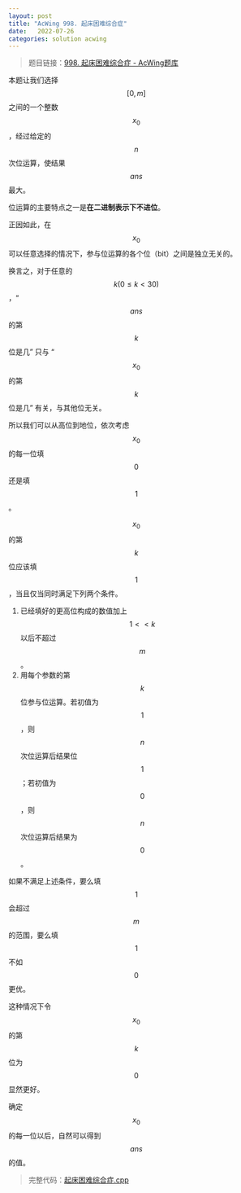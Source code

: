 ```yaml
---
layout: post
title: "AcWing 998. 起床困难综合症"
date:   2022-07-26
categories: solution acwing
---
```


> 题目链接：<a href="https://www.acwing.com/problem/content/1000/" target="_blank">998. 起床困难综合症 - AcWing题库</a>

本题让我们选择 $$[0,m]$$ 之间的一个整数 $$x_0$$，经过给定的 $$n$$ 次位运算，使结果 $$ans$$ 最大。

位运算的主要特点之一是**在二进制表示下不进位**。

正因如此，在 $$x_0$$ 可以任意选择的情况下，参与位运算的各个位（bit）之间是独立无关的。

换言之，对于任意的 $$k(0\le k<30)$$，“$$ans$$ 的第 $$k$$ 位是几” 只与 “$$x_0$$ 的第 $$k$$ 位是几” 有关，与其他位无关。

所以我们可以从高位到地位，依次考虑 $$x_0$$ 的每一位填 $$0$$ 还是填 $$1$$。

$$x_0$$ 的第 $$k$$ 位应该填 $$1$$，当且仅当同时满足下列两个条件。
1. 已经填好的更高位构成的数值加上 $$1<<k$$ 以后不超过 $$m$$。
2. 用每个参数的第 $$k$$ 位参与位运算。若初值为 $$1$$，则 $$n$$ 次位运算后结果位 $$1$$；若初值为 $$0$$，则 $$n$$ 次位运算后结果为 $$0$$。

如果不满足上述条件，要么填 $$1$$ 会超过 $$m$$ 的范围，要么填 $$1$$ 不如 $$0$$ 更优。

这种情况下令 $$x_0$$ 的第 $$k$$ 位为 $$0$$ 显然更好。

确定 $$x_0$$ 的每一位以后，自然可以得到 $$ans$$ 的值。

> 完整代码：<a href="https://gitee.com/lyccrius/oi/blob/master/AcWing/998/起床困难综合症.cpp" target="_blank">起床困难综合症.cpp</a>
